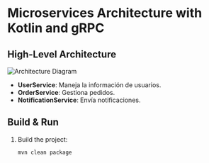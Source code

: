 # Microservices Architecture with Kotlin and gRPC

## High-Level Architecture

![Architecture Diagram](architecture.png)

- **UserService**: Maneja la información de usuarios.
- **OrderService**: Gestiona pedidos.
- **NotificationService**: Envía notificaciones.

## Build & Run

1. Build the project:
   ```bash
   mvn clean package